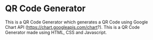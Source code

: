 # QR Code Generator
This is a QR Code Generator which generates a QR Code using Google Chart API (https://chart.googleapis.com/chart?).
This is a QR Code Generator made using HTML, CSS and Javascript.
